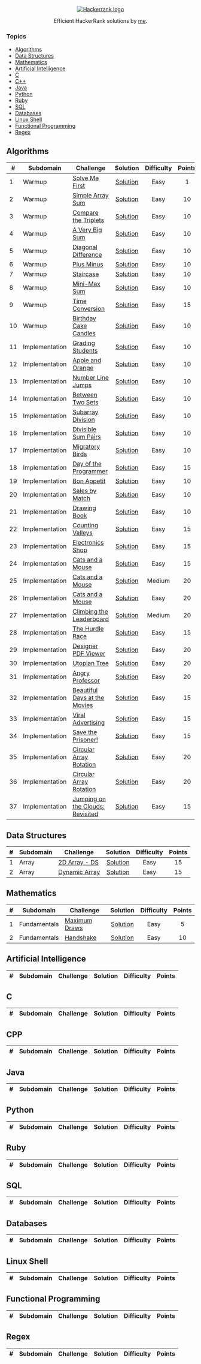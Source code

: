 <p align="center"><a href="https://www.hackerrank.com/algorodev"><img src="https://i0.wp.com/gradsingames.com/wp-content/uploads/2016/05/856771_668224053197841_1943699009_o.png" alt="Hackerrank logo"></a></p>
<p align="center">Efficient HackerRank solutions by <a href="https://www.hackerrank.com/algorodev">me</a>.</p>

### Topics

- [Algorithms](#algorithms)
- [Data Structures](#data-structures)
- [Mathematics](#mathematics)
- [Artificial Intelligence](#artificial-intelligence)
- [C](#c)
- [C++](#cpp)
- [Java](#java)
- [Python](#python)
- [Ruby](#ruby)
- [SQL](#sql)
- [Databases](#databases)
- [Linux Shell](#linux-shell)
- [Functional Programming](#functional-programming)
- [Regex](#regex)

## Algorithms

| #  | Subdomain      | Challenge                                                                                                 |                                                                         Solution                                                                          | Difficulty | Points |
|----|----------------|-----------------------------------------------------------------------------------------------------------|:---------------------------------------------------------------------------------------------------------------------------------------------------------:|:----------:|:------:|
| 1  | Warmup         | [Solve Me First](https://www.hackerrank.com/challenges/solve-me-first)                                    |               [Solution](https://github.com/algorodev/hackerrank-challenges/blob/master/algorithms/warmup/solve-me-first/solve-me-first.js)               |    Easy    |   1    |
| 2  | Warmup         | [Simple Array Sum](https://www.hackerrank.com/challenges/simple-array-sum)                                |             [Solution](https://github.com/algorodev/hackerrank-challenges/blob/master/algorithms/warmup/simple-array-sum/simple-array-sum.js)             |    Easy    |   10   |
| 3  | Warmup         | [Compare the Triplets](https://www.hackerrank.com/challenges/compare-the-triplets)                        |         [Solution](https://github.com/algorodev/hackerrank-challenges/blob/master/algorithms/warmup/compare-the-triplets/compare-the-triplets.js)         |    Easy    |   10   |
| 4  | Warmup         | [A Very Big Sum](https://www.hackerrank.com/challenges/a-very-big-sum)                                    |     [Solution](https://github.com/algorodev/hackerrank-challenges/blob/master/algorithms/warmup/a-very-big-sum/a-very-big-sumdiagonal-difference.js)      |    Easy    |   10   |
| 5  | Warmup         | [Diagonal Difference](https://www.hackerrank.com/challenges/diagonal-difference)                          |          [Solution](https://github.com/algorodev/hackerrank-challenges/blob/master/algorithms/warmup/diagonal-difference/diagonal-difference.js)          |    Easy    |   10   |
| 6  | Warmup         | [Plus Minus](https://www.hackerrank.com/challenges/plus-minus)                                            |                   [Solution](https://github.com/algorodev/hackerrank-challenges/blob/master/algorithms/warmup/plus-minus/plus-minus.js)                   |    Easy    |   10   |
| 7  | Warmup         | [Staircase](https://www.hackerrank.com/challenges/staircase)                                              |                    [Solution](https://github.com/algorodev/hackerrank-challenges/blob/master/algorithms/warmup/staircase/staircase.js)                    |    Easy    |   10   |
| 8  | Warmup         | [Mini-Max Sum](https://www.hackerrank.com/challenges/mini-max-sum)                                        |                 [Solution](https://github.com/algorodev/hackerrank-challenges/blob/master/algorithms/warmup/mini-max-sum/mini-max-sum.js)                 |    Easy    |   10   |
| 9  | Warmup         | [Time Conversion](https://www.hackerrank.com/challenges/time-conversion)                                  |              [Solution](https://github.com/algorodev/hackerrank-challenges/blob/master/algorithms/warmup/time-conversion/time-conversion.js)              |    Easy    |   15   |
| 10 | Warmup         | [Birthday Cake Candles](https://www.hackerrank.com/challenges/birthday-cake-candles)                      |        [Solution](https://github.com/algorodev/hackerrank-challenges/blob/master/algorithms/warmup/birthday-cake-candles/birthday-cake-candles.js)        |    Easy    |   10   |
| 11 | Implementation | [Grading Students](https://www.hackerrank.com/challenges/grading)                                         |         [Solution](https://github.com/algorodev/hackerrank-challenges/blob/master/algorithms/implementation/grading-students/grading-students.js)         |    Easy    |   10   |
| 12 | Implementation | [Apple and Orange](https://www.hackerrank.com/challenges/apple-and-orange)                                |     [Solution](https://github.com/algorodev/hackerrank-challenges/blob/master/algorithms/implementation/apple-and-orange/count-apples-and-oranges.js)     |    Easy    |   10   |
| 13 | Implementation | [Number Line Jumps](https://www.hackerrank.com/challenges/number-line-jumps)                              |            [Solution](https://github.com/algorodev/hackerrank-challenges/blob/master/algorithms/implementation/number-line-jumps/kangaroo.js)             |    Easy    |   10   |
| 14 | Implementation | [Between Two Sets](https://www.hackerrank.com/challenges/between-two-sets)                                |           [Solution](https://github.com/algorodev/hackerrank-challenges/blob/master/algorithms/implementation/between-two-sets/get-total-x.js)            |    Easy    |   10   |
| 15 | Implementation | [Subarray Division](https://www.hackerrank.com/challenges/the-birthday-bar)                               |            [Solution](https://github.com/algorodev/hackerrank-challenges/blob/master/algorithms/implementation/subarray-division/birthday.js)             |    Easy    |   10   |
| 16 | Implementation | [Divisible Sum Pairs](https://www.hackerrank.com/challenges/divisible-sum-pairs)                          |      [Solution](https://github.com/algorodev/hackerrank-challenges/blob/master/algorithms/implementation/divisible-sum-pairs/divisible-sum-pairs.js)      |    Easy    |   10   |
| 17 | Implementation | [Migratory Birds](https://www.hackerrank.com/challenges/migratory-birds)                                  |          [Solution](https://github.com/algorodev/hackerrank-challenges/blob/master/algorithms/implementation/migratory-birds/migratory-birds.js)          |    Easy    |   10   |
| 18 | Implementation | [Day of the Programmer](https://www.hackerrank.com/challenges/day-of-the-programmer)                      |      [Solution](https://github.com/algorodev/hackerrank-challenges/blob/master/algorithms/implementation/day-of-the-programmer/day-of-programmer.js)      |    Easy    |   15   |
| 19 | Implementation | [Bon Appetit](https://www.hackerrank.com/challenges/bon-appetit)                                          |             [Solution](https://github.com/algorodev/hackerrank-challenges/blob/master/algorithms/implementation/bill-division/bon-appetit.js)             |    Easy    |   10   |
| 20 | Implementation | [Sales by Match](https://www.hackerrank.com/challenges/sock-merchant)                                     |           [Solution](https://github.com/algorodev/hackerrank-challenges/blob/master/algorithms/implementation/sales-by-match/sock-merchant.js)            |    Easy    |   10   |
| 21 | Implementation | [Drawing Book](https://www.hackerrank.com/challenges/drawing-book)                                        |              [Solution](https://github.com/algorodev/hackerrank-challenges/blob/master/algorithms/implementation/drawing-book/page-count.js)              |    Easy    |   10   |
| 22 | Implementation | [Counting Valleys](https://www.hackerrank.com/challenges/counting-valleys)                                |         [Solution](https://github.com/algorodev/hackerrank-challenges/blob/master/algorithms/implementation/counting-valleys/counting-valleys.js)         |    Easy    |   15   |
| 23 | Implementation | [Electronics Shop](https://www.hackerrank.com/challenges/electronics-shop)                                |         [Solution](https://github.com/algorodev/hackerrank-challenges/blob/master/algorithms/implementation/electronics-shop/get-money-spent.js)          |    Easy    |   15   |
| 24 | Implementation | [Cats and a Mouse](https://www.hackerrank.com/challenges/cats-and-a-mouse)                                |          [Solution](https://github.com/algorodev/hackerrank-challenges/blob/master/algorithms/implementation/cats-and-a-mouse/cats-and-mouse.js)          |    Easy    |   15   |
| 25 | Implementation | [Cats and a Mouse](https://www.hackerrank.com/challenges/magic-square-forming)                            |    [Solution](https://github.com/algorodev/hackerrank-challenges/blob/master/algorithms/implementation/forming-a-magic-square/forming-magic-square.js)    |   Medium   |   20   |
| 26 | Implementation | [Cats and a Mouse](https://www.hackerrank.com/challenges/picking-numbers)                                 |          [Solution](https://github.com/algorodev/hackerrank-challenges/blob/master/algorithms/implementation/picking-numbers/picking-numbers.js)          |    Easy    |   20   |
| 27 | Implementation | [Climbing the Leaderboard](https://www.hackerrank.com/challenges/climbing-the-leaderboard)                |   [Solution](https://github.com/algorodev/hackerrank-challenges/blob/master/algorithms/implementation/climbing-the-leaderboard/climbing-leaderboard.js)   |   Medium   |   20   |
| 28 | Implementation | [The Hurdle Race](https://www.hackerrank.com/challenges/the-hurdle-race)                                  |            [Solution](https://github.com/algorodev/hackerrank-challenges/blob/master/algorithms/implementation/the-hurdle-race/hurdle-race.js)            |    Easy    |   15   |
| 29 | Implementation | [Designer PDF Viewer](https://www.hackerrank.com/challenges/designer-pdf-viewer)                          |      [Solution](https://github.com/algorodev/hackerrank-challenges/blob/master/algorithms/implementation/designer-pdf-viewer/designer-pdf-viewer.js)      |    Easy    |   20   |
| 30 | Implementation | [Utopian Tree](https://www.hackerrank.com/challenges/utopian-tree)                                        |             [Solution](https://github.com/algorodev/hackerrank-challenges/blob/master/algorithms/implementation/utopian-tree/utopian-tree.js)             |    Easy    |   20   |
| 31 | Implementation | [Angry Professor](https://www.hackerrank.com/challenges/angry-professor)                                  |          [Solution](https://github.com/algorodev/hackerrank-challenges/blob/master/algorithms/implementation/angry-professor/angry-professor.js)          |    Easy    |   20   |
| 32 | Implementation | [Beautiful Days at the Movies](https://www.hackerrank.com/challenges/beautiful-days-at-the-movies)        |    [Solution](https://github.com/algorodev/hackerrank-challenges/blob/master/algorithms/implementation/beautiful-days-at-the-movies/beautiful-days.js)    |    Easy    |   15   |
| 33 | Implementation | [Viral Advertising](https://www.hackerrank.com/challenges/viral-advertising)                              |        [Solution](https://github.com/algorodev/hackerrank-challenges/blob/master/algorithms/implementation/viral-advertising/viral-advertising.js)        |    Easy    |   15   |
| 34 | Implementation | [Save the Prisoner!](https://www.hackerrank.com/challenges/save-the-prisoner)                             |        [Solution](https://github.com/algorodev/hackerrank-challenges/blob/master/algorithms/implementation/save-the-prisoner/save-the-prisoner.js)        |    Easy    |   15   |
| 35 | Implementation | [Circular Array Rotation](https://www.hackerrank.com/challenges/circular-array-rotation)                  |  [Solution](https://github.com/algorodev/hackerrank-challenges/blob/master/algorithms/implementation/circular-array-rotation/circular-array-rotation.js)  |    Easy    |   20   |
| 36 | Implementation | [Circular Array Rotation](https://www.hackerrank.com/challenges/sequence-equation)                        |      [Solution](https://github.com/algorodev/hackerrank-challenges/blob/master/algorithms/implementation/sequence-equation/permutation-equation.js)       |    Easy    |   20   |
| 37 | Implementation | [Jumping on the Clouds: Revisited](https://www.hackerrank.com/challenges/jumping-on-the-clouds-revisited) | [Solution](https://github.com/algorodev/hackerrank-challenges/blob/master/algorithms/implementation/jumping-on-the-clouds-revisited/jumping-on-clouds.js) |    Easy    |   15   |

## Data Structures

| # | Subdomain | Challenge                                                            |                                                             Solution                                                             | Difficulty | Points |
|---|-----------|----------------------------------------------------------------------|:--------------------------------------------------------------------------------------------------------------------------------:|:----------:|:------:|
| 1 | Array     | [2D Array - DS](https://www.hackerrank.com/challenges/2d-array)      |  [Solution](https://github.com/algorodev/hackerrank-challenges/blob/master/data-structures/arrays/2d-array-ds/hourglass-sum.js)  |    Easy    |   15   |
| 2 | Array     | [Dynamic Array](https://www.hackerrank.com/challenges/dyanmic-array) | [Solution](https://github.com/algorodev/hackerrank-challenges/blob/master/data-structures/arrays/dynamic-array/dynamic-array.js) |    Easy    |   15   |

## Mathematics

| # | Subdomain    | Challenge                                                            |                                                              Solution                                                              | Difficulty | Points |
|---|--------------|----------------------------------------------------------------------|:----------------------------------------------------------------------------------------------------------------------------------:|:----------:|:------:|
| 1 | Fundamentals | [Maximum Draws](https://www.hackerrank.com/challenges/maximum-draws) | [Solution](https://github.com/algorodev/hackerrank-challenges/blob/master/mathematics/fundamentals/maximum-draws/maximum-draws.js) |    Easy    |   5    |
| 2 | Fundamentals | [Handshake](https://www.hackerrank.com/challenges/handshake)         |     [Solution](https://github.com/algorodev/hackerrank-challenges/blob/master/mathematics/fundamentals/handshake/handshake.js)     |    Easy    |   10   |

## Artificial Intelligence

| # | Subdomain | Challenge | Solution | Difficulty | Points |
|---|-----------|-----------|:--------:|:----------:|:------:|

## C

| # | Subdomain | Challenge | Solution | Difficulty | Points |
|---|-----------|-----------|:--------:|:----------:|:------:|

## CPP

| # | Subdomain | Challenge | Solution | Difficulty | Points |
|---|-----------|-----------|:--------:|:----------:|:------:|

## Java

| # | Subdomain | Challenge | Solution | Difficulty | Points |
|---|-----------|-----------|:--------:|:----------:|:------:|

## Python

| # | Subdomain | Challenge | Solution | Difficulty | Points |
|---|-----------|-----------|:--------:|:----------:|:------:|

## Ruby

| # | Subdomain | Challenge | Solution | Difficulty | Points |
|---|-----------|-----------|:--------:|:----------:|:------:|

## SQL

| # | Subdomain | Challenge | Solution | Difficulty | Points |
|---|-----------|-----------|:--------:|:----------:|:------:|

## Databases

| # | Subdomain | Challenge | Solution | Difficulty | Points |
|---|-----------|-----------|:--------:|:----------:|:------:|

## Linux Shell

| # | Subdomain | Challenge | Solution | Difficulty | Points |
|---|-----------|-----------|:--------:|:----------:|:------:|

## Functional Programming

| # | Subdomain | Challenge | Solution | Difficulty | Points |
|---|-----------|-----------|:--------:|:----------:|:------:|

## Regex

| # | Subdomain | Challenge | Solution | Difficulty | Points |
|---|-----------|-----------|:--------:|:----------:|:------:|

